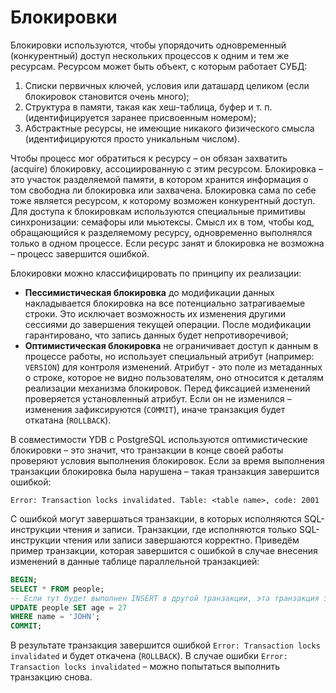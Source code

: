 # Блокировки


Блокировки используются, чтобы упорядочить одновременный (конкурентный) доступ нескольких процессов к одним и тем же ресурсам. Ресурсом может быть объект, с которым работает СУБД:
1. Списки первичных ключей, условия или даташард целиком (если блокировок становится очень много);
2. Структура в памяти, такая как хеш-таблица, буфер и т. п. (идентифицируется заранее присвоенным номером);
3. Абстрактные ресурсы, не имеющие никакого физического смысла (идентифицируются просто уникальным числом).

Чтобы процесс мог обратиться к ресурсу – он обязан захватить (acquire) блокировку, ассоциированную с этим ресурсом. Блокировка – это участок разделяемой памяти, в котором хранится информация о том свободна ли блокировка или захвачена. Блокировка сама по себе тоже является ресурсом, к которому возможен конкурентный доступ. Для доступа к блокировкам используются специальные примитивы синхронизации: семафоры или мьютексы. Смысл их в том, чтобы код, обращающийся к разделяемому ресурсу, одновременно выполнялся только в одном процессе. Если ресурс занят и блокировка не возможна – процесс завершится ошибкой.

Блокировки можно классифицировать по принципу их реализации:
- **Пессимистическая блокировка** до модификации данных накладывается блокировка на все потенциально затрагиваемые строки. Это исключает возможность их изменения другими сессиями до завершения текущей операции. После модификации гарантировано, что запись данных будет непротиворечивой;
- **Оптимистическая блокировка** не ограничивает доступ к данным в процессе работы, но использует специальный атрибут (например: `VERSION`) для контроля изменений. Атрибут - это поле из метаданных о строке, которое не видно пользователям, оно относится к деталям реализации механизма блокировок. Перед фиксацией изменений проверяется установленный атрибут. Если он не изменился – изменения зафиксируются (`COMMIT`), иначе транзакция будет откатана (`ROLLBACK`).


В совместимости YDB с PostgreSQL используются оптимистические блокировки – это значит, что транзакции в конце своей работы проверяют условия выполнения блокировок. Если за время выполнения транзакции блокировка была нарушена – такая транзакция завершится ошибкой:

```
Error: Transaction locks invalidated. Table: <table name>, code: 2001
```

С ошибкой могут завершаться транзакции, в которых исполняются SQL-инструкции чтения и записи. Транзакции, где исполняются только SQL-инструкции чтения или записи завершаются корректно. Приведём пример транзакции, которая завершится с ошибкой в случае внесения изменений в данные таблице параллельной транзакцией:

```sql
BEGIN;
SELECT * FROM people;
-- Если тут будет выполнен INSERT в другой транзакции, эта транзакция завершится ошибкой
UPDATE people SET age = 27
WHERE name = 'JOHN';
COMMIT;
```

В результате транзакция завершится ошибкой `Error: Transaction locks invalidated` и будет откачена (`ROLLBACK`). В случае ошибки `Error: Transaction locks invalidated` – можно попытаться выполнить транзакцию снова.